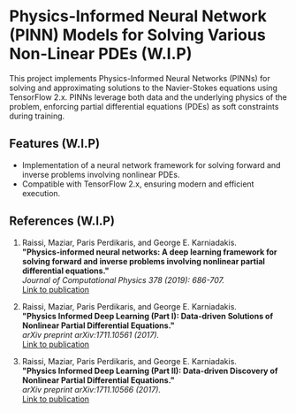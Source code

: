 # Physics-Informed Neural Network (PINN) Models for Solving Various Non-Linear PDEs (W.I.P)

This project implements Physics-Informed Neural Networks (PINNs) for solving and approximating solutions to the Navier-Stokes equations using TensorFlow 2.x. PINNs leverage both data and the underlying physics of the problem, enforcing partial differential equations (PDEs) as soft constraints during training.

## Features (W.I.P)
- Implementation of a neural network framework for solving forward and inverse problems involving nonlinear PDEs.
- Compatible with TensorFlow 2.x, ensuring modern and efficient execution.

## References (W.I.P)

1. Raissi, Maziar, Paris Perdikaris, and George E. Karniadakis.  
   **"Physics-informed neural networks: A deep learning framework for solving forward and inverse problems involving nonlinear partial differential equations."**  
   *Journal of Computational Physics 378 (2019): 686-707.*  
   [Link to publication](https://www.sciencedirect.com/science/article/pii/S0021999118307125)

2. Raissi, Maziar, Paris Perdikaris, and George E. Karniadakis.  
   **"Physics Informed Deep Learning (Part I): Data-driven Solutions of Nonlinear Partial Differential Equations."**  
   *arXiv preprint arXiv:1711.10561 (2017).*  
   [Link to publication](https://arxiv.org/abs/1711.10561)

3. Raissi, Maziar, Paris Perdikaris, and George E. Karniadakis.  
   **"Physics Informed Deep Learning (Part II): Data-driven Discovery of Nonlinear Partial Differential Equations."**  
   *arXiv preprint arXiv:1711.10566 (2017).*  
   [Link to publication](https://arxiv.org/abs/1711.10566)


